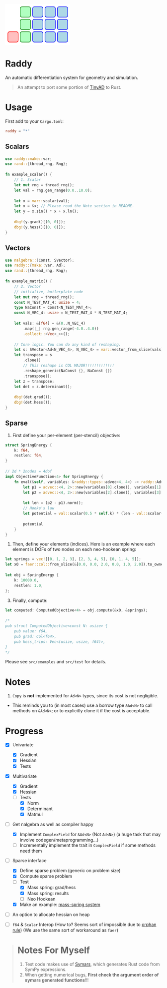 ![](img/raddy.png)
# Raddy
An automatic differentiation system for geometry and simulation.
> An attempt to port some portion of [TinyAD](https://github.com/patr-schm/TinyAD) to Rust.

# Usage

First add to your `Cargo.toml`:
```toml
raddy = "*"
```

## Scalars
```rust
use raddy::make::var;
use rand::{thread_rng, Rng};

fn example_scalar() {
    // 1. Scalar
    let mut rng = thread_rng();
    let val = rng.gen_range(0.0..10.0);

    let x = var::scalar(val);
    let x = &x; // Please read the Note section in README.
    let y = x.sin() * x + x.ln();

    dbg!(y.grad()[(0, 0)]);
    dbg!(y.hess()[(0, 0)]);
}
```

## Vectors
```rust
use nalgebra::{Const, SVector};
use raddy::{make::var, Ad};
use rand::{thread_rng, Rng};

fn example_matrix() {
    // 2. Vector
    // initialize, boilerplate code
    let mut rng = thread_rng();
    const N_TEST_MAT_4: usize = 4;
    type NaConst = Const<N_TEST_MAT_4>;
    const N_VEC_4: usize = N_TEST_MAT_4 * N_TEST_MAT_4;

    let vals: &[f64] = &(0..N_VEC_4)
        .map(|_| rng.gen_range(-4.0..4.0))
        .collect::<Vec<_>>();

    // Core logic. You can do any kind of reshaping.
    let s: SVector<Ad<N_VEC_4>, N_VEC_4> = var::vector_from_slice(vals);
    let transpose = s
        .clone()
        // This reshape is COL MAJOR!!!!!!!!!!!!!
        .reshape_generic(NaConst {}, NaConst {})
        .transpose();
    let z = transpose;
    let det = z.determinant();

    dbg!(det.grad());
    dbg!(det.hess());
}
```

## Sparse
1. First define your per-element (per-stencil) objective:
```rust
struct SpringEnergy {
    k: f64,
    restlen: f64,
}

// 2d * 2nodes = 4dof
impl ObjectiveFunction<4> for SpringEnergy {
    fn eval(&self, variables: &raddy::types::advec<4, 4>) -> raddy::Ad<4> {
        let p1 = advec::<4, 2>::new(variables[0].clone(), variables[1].clone());
        let p2 = advec::<4, 2>::new(variables[2].clone(), variables[3].clone());

        let len = (p2 - p1).norm();
        // Hooke's law
        let potential = val::scalar(0.5 * self.k) * (len - val::scalar(self.restlen)).powi(2);

        potential
    }
}


```
1. Then, define your elements (indices). Here is an example where each element is DOFs of two nodes on each neo-hookean spring:
```rust
let springs = vec![[0, 1, 2, 3], [2, 3, 4, 5], [0, 1, 4, 5]];
let x0 = faer::col::from_slice(&[0.0, 0.0, 2.0, 0.0, 1.0, 2.0]).to_owned();

let obj = SpringEnergy {
    k: 10000.0,
    restlen: 1.0,
};
```
3. Finally, compute:
```rust
let computed: ComputedObjective<4> = obj.compute(&x0, &springs);

/*
pub struct ComputedObjective<const N: usize> {
    pub value: f64,
    pub grad: Col<f64>,
    pub hess_trips: Vec<(usize, usize, f64)>,
}
*/
```

Please see `src/examples` and `src/test` for details.

# Notes
1. `Copy` is **not** implemented for `Ad<N>` types, since its cost is not negligible.
- This reminds you to (in most cases) use a borrow type `&Ad<N>` to call methods on `&Ad<N>`; or to explicitly clone it if the cost is acceptable.

# Progress

- [x] Univariate
  - [x] Gradient
  - [x] Hessian
  - [x] Tests
- [x] Multivariate
  - [x] Gradient
  - [x] Hessian
  - [ ] Tests
    - [x] Norm
    - [x] Determinant
    - [x] Matmul
- [ ] Get nalgebra as well as compiler happy
  - [x] Implement `ComplexField` for `&Ad<N>` (Not `Ad<N>`) (a huge task that may involve codegen/metaprogramming...)
  - [ ] Incrementally implement the trait in `ComplexField` if some methods need them
- [ ] Sparse interface
  - [x] Define sparse problem (generic on problem size)
  - [x] Compute sparse problem
  - [ ] Test
    - [x] Mass spring: grad/hess
    - [x] Mass spring: results
    - [ ] Neo Hookean
  - [x] Make an example: [mass-spring system](https://github.com/Da1sypetals/Raddy-examples)
- [ ] An option to allocate hessian on heap
- [ ] `f64` & `Scalar` Interop (How to? Seems sort of impossible due to [orphan rule](https://doc.rust-lang.org/book/ch10-02-traits.html)) (We use the same sort of workaround as `faer`)


># Notes For Myself
>1. Test code makes use of [Symars](https://github.com/Da1sypetals/Symars), which generates Rust code from SymPy expressions.
>2. When getting numerical bugs, **First check the argument order of symars generated functions**!!!
